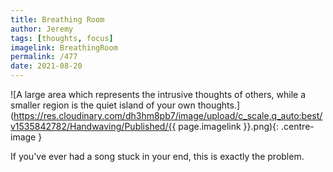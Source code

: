 ```yaml
---
title: Breathing Room
author: Jeremy
tags: [thoughts, focus]
imagelink: BreathingRoom
permalink: /477
date: 2021-08-20
---
```


![A large area which represents the intrusive thoughts of others, while a smaller region is the quiet island of your own thoughts.](https://res.cloudinary.com/dh3hm8pb7/image/upload/c_scale,q_auto:best/v1535842782/Handwaving/Published/{{ page.imagelink }}.png){: .centre-image }

If you've ever had a song stuck in your end, this is exactly the problem.
